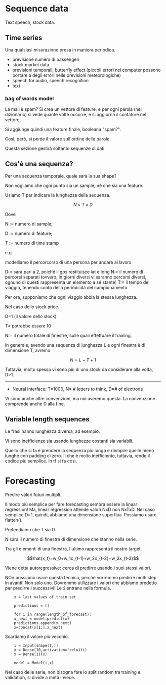 # Sequence data

Text speech, stock data. 

## Time series

Una qualsiasi misurazione presa in maniera periodica. 

- previsione numero di passengeri
- stock market data
- previsioni temporali, butterfly effect (piccoli errori nei computer possono portare a degli errori nelle previsioni meteorologiche)
- speech for audio, speech recognition
- text

### bag of words model

La mail è spam? Si crea un vettore di feature, e per ogni parola (nel dizionario) si vede quante volte occorre, e si aggiorna il contatore nel vettore. 

Si aggiunge quindi una feature finale, booleana "spam?".

Così, però, si perde il valore sull'ordine delle parole. 

Questa sezione gestirà soltanto sequenze di dati.


## Cos'è una sequenza?

Per una sequenza temporale, quale sarà la sua shape?

Non vogliamo che ogni punto sia un sample, nè che sia una feature.

Usiamo T per indicare la lunghezza della sequenza.

$$N\times T \times D$$

Dove 

N := numero di sample; 

D := numero di feature; 

T := numero di time stamp

e.g. 

modelliamo il percorcorso di una persona per andare al lavoro

D:= sarà pari a 2, poiché il gps restituisce lat e long
N:= il numero di percorsi separati (ovvero, in giorni diversi vi saranno percorsi diversi, ognuno di questi rappresenta un elemento a sé stante)
T:= il tempo del viaggio, tenendo conto della periodicità del campionamento

Per ora, supponiamo che ogni viaggio abbia la stessa lunghezza.


Nel caso dello stock price. 

D=1 (il valore dello stock)

T= potrebbe essere 10

N:= il numero totale di finestre, sulle quali effettuare il training.

In generale, avendo una sequenza di lunghezza L e ogni finestra è di dimensione T, avremo 

$$ N=L-T+1$$

Tuttavia, molto spesso vi sono più di uno stock da considerare alla volta, D>1. 


---


- Neural interface: T=1000, N= # letters to think, D=# of electrode

Vi sono anche altre convenzioni, ma noi useremo questa. La convenzione comprende anche D alla fine. 

## Variable length sequences

Le frasi hanno lunghezza diversa, ad esempio. 

Vi sono inefficienze sia usando lunghezze costanti sia variabili. 

Quello che si fa è prendere la sequenza più lunga e riempire quelle meno lunghe con padding di zero. Il che è molto inefficiente, tuttavia, rende il codice più semplice. In tf si fa così.



# Forecasting

Predire valori futuri multipli. 

Il modo più semplice per fare forecasting sembra essere la linear regression! Ma, linear regression attende valori NxD non NxTxD. Nel caso semplice D=1, quindi, abbiamo una dimensione superflua. Possiamo usare flatten().

Pretendiamo che T sia D.  

N sarà il numero di finestre di dimensione che stanno nella serie. 

Tra gli elementi di una finestra, l'ultimo rappresenta il nostro target. 

$$\hat{x_t}=w_0+w_1x_{t-1}+w_2x_{t-2}+w_3x_{t-3}$$

Viene detta autoregressive: cerca di predirre usando i suoi stessi valori.


NOn possiamo usare questa tecnica, perché vorremmo predirre molti step in avanti! Non solo uno. Dovremmo utilizzare i valori che abbiamo predetto per predirre i successivi! Le $\hat{x}$ entrano nella formula.

        x = last values of train set

        predictions = []

        for i in range(length_of_forecast):
        x_next = model.predict(x)
        predictions.append(x_next)
        x=concat(x[1:],x_next)

Scartiamo il valore più vecchio. 


        i = Input(shape(T,))
        x = Dense(10,activation='relu)(i)
        x = Dense(1)(x)

        model = Model(i,x)

Nel caso delle serie, non bisogna fare lo split random tra training e validation, si divide a metà invece.














